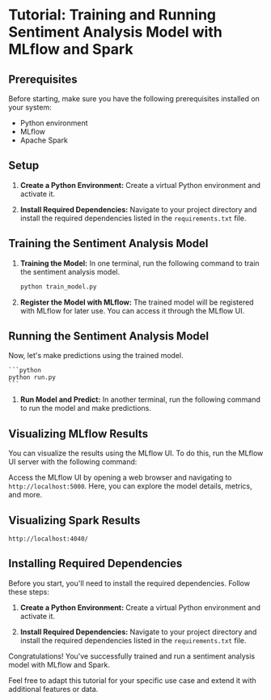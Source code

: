 # Tutorial: Training and Running Sentiment Analysis Model with MLflow and Spark

## Prerequisites
Before starting, make sure you have the following prerequisites installed on your system:
- Python environment
- MLflow
- Apache Spark

## Setup

1. **Create a Python Environment:** Create a virtual Python environment and activate it.

2. **Install Required Dependencies:** Navigate to your project directory and install the required dependencies listed in the `requirements.txt` file.

## Training the Sentiment Analysis Model

1. **Training the Model:** In one terminal, run the following command to train the sentiment analysis model.
    ```python
   python train_model.py 
    ```
   
2. **Register the Model with MLflow:** The trained model will be registered with MLflow for later use. You can access it through the MLflow UI.

## Running the Sentiment Analysis Model

Now, let's make predictions using the trained model.
    
    
    ```python  
    python run.py 
    ```
    

1. **Run Model and Predict:** In another terminal, run the following command to run the model and make predictions.

## Visualizing MLflow Results

You can visualize the results using the MLflow UI. To do this, run the MLflow UI server with the following command:

Access the MLflow UI by opening a web browser and navigating to `http://localhost:5000`. Here, you can explore the model details, metrics, and more.

## Visualizing Spark Results
    http://localhost:4040/

## Installing Required Dependencies

Before you start, you'll need to install the required dependencies. Follow these steps:

1. **Create a Python Environment:** Create a virtual Python environment and activate it.

2. **Install Required Dependencies:** Navigate to your project directory and install the required dependencies listed in the `requirements.txt` file.

Congratulations! You've successfully trained and run a sentiment analysis model with MLflow and Spark.

Feel free to adapt this tutorial for your specific use case and extend it with additional features or data.
